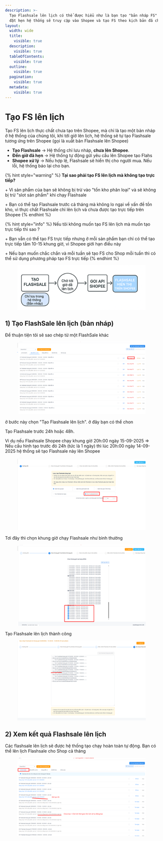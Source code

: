 ```yaml
---
description: >-
  Tạo Flashsale lên lịch có thể được hiểu như là bạn tạo "bản nháp FS" đến giờ
  đặt hẹn hệ thống sẽ truy cập vào Shopee và tạo FS theo kịch bản đã chọn
layout:
  width: wide
  title:
    visible: true
  description:
    visible: true
  tableOfContents:
    visible: true
  outline:
    visible: true
  pagination:
    visible: true
  metadata:
    visible: true
---
```


# Tạo FS lên lịch

Tạo FS lên lịch thực chất chưa tạo trên Shopee, mà chỉ là tạo một bản nháp ở hệ thống của chúng tôi, khi tới giờ lên lịch, hệ thống sẽ tự tạo Flashsale tương ứng trên Shopee (gọi là xuất bản Flashsale lên Shopee)



* **Tạo Flashsale** → Hệ thống chỉ lưu nháp, **chưa lên Shopee**.
* **Đến giờ đã hẹn** → Hệ thống tự động gửi yêu cầu lên Shopee tạo Flahs
* **Shopee xử lý** → Nếu hợp lệ, Flashsale sẽ hiển thị cho người mua. Nếu lỗi, hệ thống báo lại cho bạn.

{% hint style="warning" %}
**Tại sao phải tạo FS lên lịch mà không tạo trực tiếp?**

\+ Vì sản phẩm của bạn  sẽ không bị trừ vào "tồn kho phân loại"  và sẽ không bị trừ "slot sản phẩm" khi chạy Flashsale

\+ Bạn có thể tạo Flashsale trước cả tháng mà không lo ngại về vấn đề tồn kho, vì thực chất Flashsale chỉ lên lịch và chưa được tạo trực tiếp trên Shopee
{% endhint %}

{% hint style="info" %}
Nếu tôi không muốn tạo FS lên lịch mà muốn tạo trực tiếp thì sao ?

\+ Bạn vẫn có thể tạo FS trực tiếp nhưng ở mỗi sản phẩm bạn chỉ có thể tạo trực tiếp tầm 10-15 khung giờ, vì Shopee giới hạn điều này

\+ Nếu bạn muốn chắc chắn và mỗi tuần sẽ tạo FS cho Shop mỗi tuần thì có thể sử dụng phương pháp tạo FS trực tiếp
{% endhint %}

<figure><img src="../../../.gitbook/assets/image (9).png" alt=""><figcaption></figcaption></figure>

## 1) Tạo FlashSale lên lịch (bản nháp)

Để thuận tiện tôi sẽ sao chép từ một FlashSale khác

<figure><img src="../../../.gitbook/assets/image (3).png" alt=""><figcaption></figcaption></figure>

ở bước này chọn "Tạo Flashsale lên lịch". ở đây bạn có thể chon

Tạo Flashsale trước 24h hoặc 48h.

Vi dụ nếu Flashsale Shopee chạy khung giờ 20h:00 ngày 15-09-2025 ⇒ Nếu cấu hình tạo trước đó 24h (tức là 1 ngày) thì lúc 20h:00 ngày 14-09-2025 hệ thống sẽ tạo Flashsale này lên Shopee



<figure><img src="../../../.gitbook/assets/image (4).png" alt=""><figcaption></figcaption></figure>

Tơi đây thì chọn khung giờ chạy Flashsale như bình thường

<figure><img src="../../../.gitbook/assets/image (5).png" alt=""><figcaption></figcaption></figure>

Tạo Flashsale lên lịch thành công

<figure><img src="../../../.gitbook/assets/image (6).png" alt=""><figcaption></figcaption></figure>

## 2) Xem kết quả Flashsale lên lịch

Các flashsale lên lịch sẽ được hệ thống tạo chạy hoàn toàn tự động. Bạn có thể lên lịch Flashsale cho Shop cả tháng

<figure><img src="../../../.gitbook/assets/image (7).png" alt=""><figcaption></figcaption></figure>
